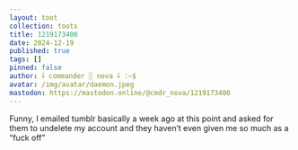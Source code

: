 ```yaml
---
layout: toot
collection: toots
title: 1219173400
date: 2024-12-19
published: true
tags: []
pinned: false
author: ⸸ commander ░ nova ⸸ :~$
avatar: /img/avatar/daemon.jpeg
mastodon: https://mastodon.online/@cmdr_nova/1219173400
---
```


Funny, I emailed tumblr basically a week ago at this point and asked for them to undelete my account and they haven’t even given me so much as a “fuck off”

